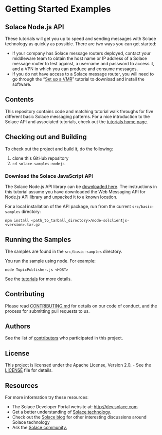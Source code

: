 # Getting Started Examples
## Solace Node.js API

These tutorials will get you up to speed and sending messages with Solace technology as quickly as possible. There are two ways you can get started:

- If your company has Solace message routers deployed, contact your middleware team to obtain the host name or IP address of a Solace message router to test against, a username and password to access it, and a VPN in which you can produce and consume messages.
- If you do not have access to a Solace message router, you will need to go through the “[Set up a VMR](http://docs.solace.com/Solace-VMR-Set-Up/Setting-Up-VMRs.htm)” tutorial to download and install the software.

## Contents

This repository contains code and matching tutorial walk throughs for five different basic Solace messaging patterns. For a nice introduction to the Solace API and associated tutorials, check out the [tutorials home page](https://solacesamples.github.io/solace-samples-nodejs/).

## Checking out and Building

To check out the project and build it, do the following:

  1. clone this GitHub repository
  1. `cd solace-samples-nodejs`
 
### Download the Solace JavaScript API

The Solace Node.js API library can be [downloaded here](http://dev.solace.com/downloads/).  The instructions in this tutorial assume you have downloaded the Web Messaging API for Node.js API library and unpacked it to a known location.

For a local installation of the API package, run from the current `src/basic-samples` directory:

```
npm install <path_to_tarball_directory>/node-solclientjs-<version>.tar.gz 
```

## Running the Samples

The samples are found in the `src/basic-samples` directory.

You run the sample using node. For example:

    node TopicPublisher.js <HOST>

See the [tutorials](https://solacesamples.github.io/solace-samples-nodejs/) for more details.

## Contributing

Please read [CONTRIBUTING.md](CONTRIBUTING.md) for details on our code of conduct, and the process for submitting pull requests to us.

## Authors

See the list of [contributors](https://github.com/SolaceSamples/solace-samples-template/contributors) who participated in this project.

## License

This project is licensed under the Apache License, Version 2.0. - See the [LICENSE](LICENSE) file for details.

## Resources

For more information try these resources:

- The Solace Developer Portal website at: http://dev.solace.com
- Get a better understanding of [Solace technology](http://dev.solace.com/tech/).
- Check out the [Solace blog](http://dev.solace.com/blog/) for other interesting discussions around Solace technology
- Ask the [Solace community.](http://dev.solace.com/community/)

